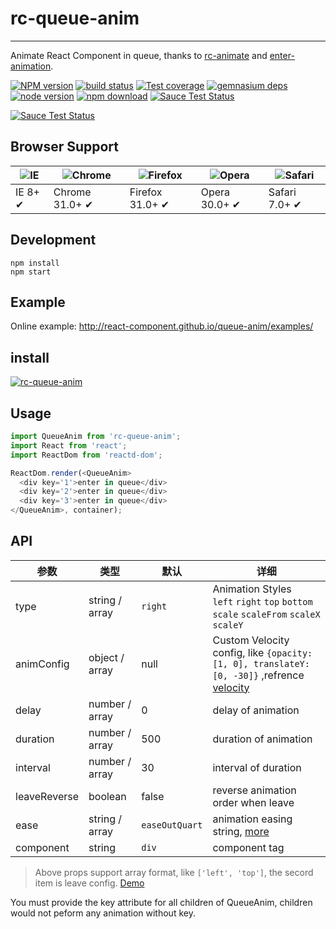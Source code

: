 # rc-queue-anim
---

Animate React Component in queue, thanks to [rc-animate](https://github.com/react-component/animate) and [enter-animation](https://github.com/ant-design/enter-animation).

[![NPM version][npm-image]][npm-url]
[![build status][travis-image]][travis-url]
[![Test coverage][coveralls-image]][coveralls-url]
[![gemnasium deps][gemnasium-image]][gemnasium-url]
[![node version][node-image]][node-url]
[![npm download][download-image]][download-url]
[![Sauce Test Status](https://saucelabs.com/buildstatus/rc-queue-anim)](https://saucelabs.com/u/rc-queue-anim)

[![Sauce Test Status](https://saucelabs.com/browser-matrix/rc-queue-anim.svg)](https://saucelabs.com/u/rc-queue-anim)

[npm-image]: http://img.shields.io/npm/v/rc-queue-anim.svg?style=flat-square
[npm-url]: http://npmjs.org/package/rc-queue-anim
[travis-image]: https://img.shields.io/travis/react-component/queue-anim.svg?style=flat-square
[travis-url]: https://travis-ci.org/react-component/queue-anim
[coveralls-image]: https://img.shields.io/coveralls/react-component/queue-anim.svg?style=flat-square
[coveralls-url]: https://coveralls.io/r/react-component/queue-anim?branch=master
[gemnasium-image]: http://img.shields.io/gemnasium/react-component/queue-anim.svg?style=flat-square
[gemnasium-url]: https://gemnasium.com/react-component/queue-anim
[node-image]: https://img.shields.io/badge/node.js-%3E=_0.10-green.svg?style=flat-square
[node-url]: http://nodejs.org/download/
[download-image]: https://img.shields.io/npm/dm/rc-queue-anim.svg?style=flat-square
[download-url]: https://npmjs.org/package/rc-queue-anim


## Browser Support

|![IE](https://raw.github.com/alrra/browser-logos/master/internet-explorer/internet-explorer_48x48.png) | ![Chrome](https://raw.github.com/alrra/browser-logos/master/chrome/chrome_48x48.png) | ![Firefox](https://raw.github.com/alrra/browser-logos/master/firefox/firefox_48x48.png) | ![Opera](https://raw.github.com/alrra/browser-logos/master/opera/opera_48x48.png) | ![Safari](https://raw.github.com/alrra/browser-logos/master/safari/safari_48x48.png)|
| --- | --- | --- | --- | --- |
| IE 8+ ✔ | Chrome 31.0+ ✔ | Firefox 31.0+ ✔ | Opera 30.0+ ✔ | Safari 7.0+ ✔ |

## Development

```
npm install
npm start
```

## Example

Online example: http://react-component.github.io/queue-anim/examples/

## install

[![rc-queue-anim](https://nodei.co/npm/rc-queue-anim.png)](https://npmjs.org/package/rc-queue-anim)

## Usage

```js
import QueueAnim from 'rc-queue-anim';
import React from 'react';
import ReactDom from 'reactd-dom';

ReactDom.render(<QueueAnim>
  <div key='1'>enter in queue</div>
  <div key='2'>enter in queue</div>
  <div key='3'>enter in queue</div>
</QueueAnim>, container);
```

## API

|参数        |类型             |默认     |详细             |
|------------|----------------|---------|----------------|
| type       | string / array | `right` | Animation Styles <br/>`left` `right` `top` `bottom` `scale` `scaleFrom` `scaleX` `scaleY`|
| animConfig | object / array | null    | Custom Velocity config, like `{opacity:[1, 0], translateY:[0, -30]}` ,refrence [velocity](http://julian.com/research/velocity) |
| delay      | number / array | 0       | delay of animation |
| duration   | number / array | 500     | duration of animation  |
| interval   | number / array | 30      | interval of duration |
| leaveReverse | boolean      | false   | reverse animation order when leave |
| ease       | string / array | `easeOutQuart` | animation easing string, [more](http://julian.com/research/velocity/#easing) |
| component  | string | `div` | component tag |

> Above props support array format, like `['left', 'top']`, the secord item is leave config. [Demo](http://react-component.github.io/queue-anim/examples/enter-leave.html)

You must provide the key attribute for all children of QueueAnim, children would not peform any animation without key.
